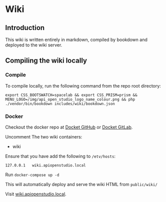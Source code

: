 Wiki
====

Introduction
------------

This wiki is written entirely in markdown, compiled by bookdown and deployed to
the wiki server.

Compiling the wiki locally
--------------------------

### Compile

To compile locally, run the following command from the repo root directory:

    export CSS_BOOTSWATCH=spacelab && export CSS_PRISM=prism && MENU_LOGO=/img/api_open_studio_logo_name_colour.png && php ./vendor/bin/bookdown includes/wiki/bookdown.json

### Docker

Checkout the docker repo at [Docket GitHub][docker_github] or [Docket GitLab][docker_gitlab].

Uncomment The two wiki containers:

* wiki

Ensure that you have add the following to ```/etv/hosts```:

    127.0.0.1   wiki.apiopenstudio.local

Run ```docker-compose up -d```

This will automatically deploy and serve the wiki HTML from ```public/wiki/```

Visit [wiki.apiopenstudio.local][wiki_local].

[docker_github]: https://github.com/naala89/api_open_studio_docker

[docker_gitlab]: https://gitlab.com/john89/api_open_studio_docker

[wiki_local]: https://wiki.apiopenstudio.local
